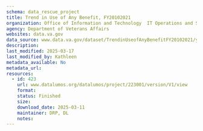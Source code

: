 ```yaml
---
schema: data_rescue_project 
title: Trend in Use of Any Benefit, FY20102021
organization: Office of Information and Technology  IT Operations and Services (ITOPS)
agency: Department of Veterans Affairs
websites: data.va.gov
data_source: www.data.va.gov/dataset/TrendinUseofAnyBenefitFY20102021/yurwd8se
description: 
last_modified: 2025-03-17
last_modified_by: Kathleen
metadata_available: No
metadata_url: 
resources:
  - id: 423
    url: www.datalumos.org/datalumos/project/223001/version/V1/view
    format: 
    status: Finished
    size: 
    download_date: 2025-03-11
    maintainer: DRP, DL
    notes: 
---
```

